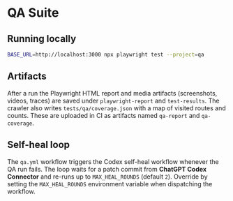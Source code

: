 # QA Suite

## Running locally

```bash
BASE_URL=http://localhost:3000 npx playwright test --project=qa
```

## Artifacts

After a run the Playwright HTML report and media artifacts (screenshots, videos, traces) are saved under `playwright-report` and `test-results`. The crawler also writes `tests/qa/coverage.json` with a map of visited routes and counts. These are uploaded in CI as artifacts named `qa-report` and `qa-coverage`.

## Self-heal loop

The `qa.yml` workflow triggers the Codex self-heal workflow whenever the QA run fails. The loop waits for a patch commit from **ChatGPT Codex Connector** and re-runs up to `MAX_HEAL_ROUNDS` (default `2`). Override by setting the `MAX_HEAL_ROUNDS` environment variable when dispatching the workflow.

